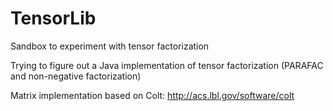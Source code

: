 TensorLib
=========

Sandbox to experiment with tensor factorization

Trying to figure out a Java implementation of tensor factorization (PARAFAC and non-negative factorization)

Matrix implementation based on Colt:
http://acs.lbl.gov/software/colt
